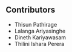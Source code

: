 ## Contributors

* Thisun Pathirage
* Lalanga Ariyasinghe
* Dineth Kariyawasam
* Thilini Ishara Perera